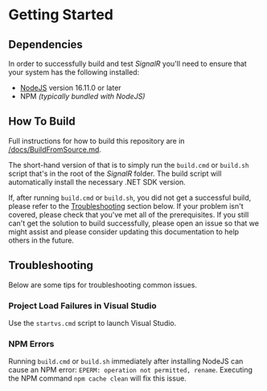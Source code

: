 ﻿# Getting Started

## Dependencies
In order to successfully build and test *SignalR* you'll need to ensure that your system has the following installed:
* [NodeJS](https://nodejs.org/) version 16.11.0 or later
* NPM *(typically bundled with NodeJS)*

## How To Build
Full instructions for how to build this repository are in [/docs/BuildFromSource.md](/docs/BuildFromSource.md).

The short-hand version of that is to simply run the  `build.cmd` or `build.sh` script that's in the root of the *SignalR* folder. The build script will automatically install the necessary .NET SDK version.

If, after running `build.cmd` or `build.sh`, you did not get a successful build, please refer to the [Troubleshooting](#troubleshooting) section below. If your problem isn't covered, please check that you've met all of the prerequisites. If you still can't get the solution to build successfully, please open an issue so that we might assist and please consider updating this documentation to help others in the future.

## Troubleshooting
Below are some tips for troubleshooting common issues.

### Project Load Failures in Visual Studio
Use the `startvs.cmd` script to launch Visual Studio.

### NPM Errors
Running `build.cmd` or `build.sh` immediately after installing NodeJS can cause an NPM error: `EPERM: operation not permitted, rename`. Executing the NPM command `npm cache clean` will fix this issue.
